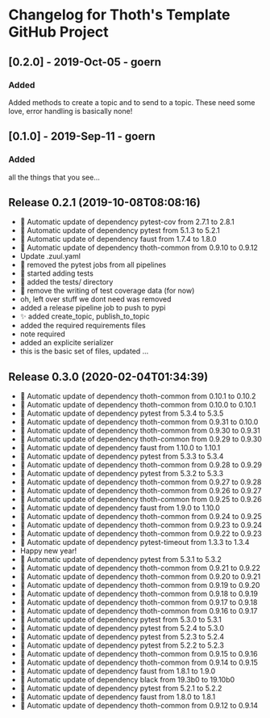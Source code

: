 # Changelog for Thoth's Template GitHub Project

## [0.2.0] - 2019-Oct-05 - goern

### Added

Added methods to create a topic and to send to a topic. These need some love, error handling is basically none!

## [0.1.0] - 2019-Sep-11 - goern

### Added

all the things that you see...

## Release 0.2.1 (2019-10-08T08:08:16)
* :pushpin: Automatic update of dependency pytest-cov from 2.7.1 to 2.8.1
* :pushpin: Automatic update of dependency pytest from 5.1.3 to 5.2.1
* :pushpin: Automatic update of dependency faust from 1.7.4 to 1.8.0
* :pushpin: Automatic update of dependency thoth-common from 0.9.10 to 0.9.12
* Update .zuul.yaml
* :green_heart: removed the pytest jobs from all pipelines
* :green_heart: started adding tests
* :green_heart: added the tests/ directory
* :green_heart: remove the writing of test coverage data (for now)
* oh, left over stuff we dont need was removed
* added a release pipeline job to push to pypi
* :sparkles: added create_topic, publish_to_topic
* added the required requirements files
* note required
* added an explicite serializer
* this is the basic set of files, updated ...

## Release 0.3.0 (2020-02-04T01:34:39)
* :pushpin: Automatic update of dependency thoth-common from 0.10.1 to 0.10.2
* :pushpin: Automatic update of dependency thoth-common from 0.10.0 to 0.10.1
* :pushpin: Automatic update of dependency pytest from 5.3.4 to 5.3.5
* :pushpin: Automatic update of dependency thoth-common from 0.9.31 to 0.10.0
* :pushpin: Automatic update of dependency thoth-common from 0.9.30 to 0.9.31
* :pushpin: Automatic update of dependency thoth-common from 0.9.29 to 0.9.30
* :pushpin: Automatic update of dependency faust from 1.10.0 to 1.10.1
* :pushpin: Automatic update of dependency pytest from 5.3.3 to 5.3.4
* :pushpin: Automatic update of dependency thoth-common from 0.9.28 to 0.9.29
* :pushpin: Automatic update of dependency pytest from 5.3.2 to 5.3.3
* :pushpin: Automatic update of dependency thoth-common from 0.9.27 to 0.9.28
* :pushpin: Automatic update of dependency thoth-common from 0.9.26 to 0.9.27
* :pushpin: Automatic update of dependency thoth-common from 0.9.25 to 0.9.26
* :pushpin: Automatic update of dependency faust from 1.9.0 to 1.10.0
* :pushpin: Automatic update of dependency thoth-common from 0.9.24 to 0.9.25
* :pushpin: Automatic update of dependency thoth-common from 0.9.23 to 0.9.24
* :pushpin: Automatic update of dependency thoth-common from 0.9.22 to 0.9.23
* :pushpin: Automatic update of dependency pytest-timeout from 1.3.3 to 1.3.4
* Happy new year!
* :pushpin: Automatic update of dependency pytest from 5.3.1 to 5.3.2
* :pushpin: Automatic update of dependency thoth-common from 0.9.21 to 0.9.22
* :pushpin: Automatic update of dependency thoth-common from 0.9.20 to 0.9.21
* :pushpin: Automatic update of dependency thoth-common from 0.9.19 to 0.9.20
* :pushpin: Automatic update of dependency thoth-common from 0.9.18 to 0.9.19
* :pushpin: Automatic update of dependency thoth-common from 0.9.17 to 0.9.18
* :pushpin: Automatic update of dependency thoth-common from 0.9.16 to 0.9.17
* :pushpin: Automatic update of dependency pytest from 5.3.0 to 5.3.1
* :pushpin: Automatic update of dependency pytest from 5.2.4 to 5.3.0
* :pushpin: Automatic update of dependency pytest from 5.2.3 to 5.2.4
* :pushpin: Automatic update of dependency pytest from 5.2.2 to 5.2.3
* :pushpin: Automatic update of dependency thoth-common from 0.9.15 to 0.9.16
* :pushpin: Automatic update of dependency thoth-common from 0.9.14 to 0.9.15
* :pushpin: Automatic update of dependency faust from 1.8.1 to 1.9.0
* :pushpin: Automatic update of dependency black from 19.3b0 to 19.10b0
* :pushpin: Automatic update of dependency pytest from 5.2.1 to 5.2.2
* :pushpin: Automatic update of dependency faust from 1.8.0 to 1.8.1
* :pushpin: Automatic update of dependency thoth-common from 0.9.12 to 0.9.14
